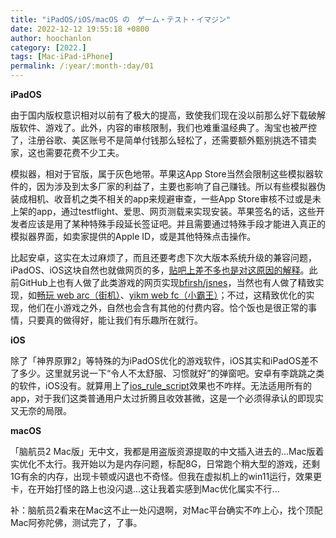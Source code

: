 ```yaml
---
title: "iPadOS/iOS/macOS の　ゲーム・テスト・イマジン"
date: 2022-12-12 19:55:18 +0800
author: hoochanlon
category: [2022.]
tags: [Mac·iPad·iPhone]
permalink: /:year/:month-:day/01
---
```


**iPadOS**

由于国内版权意识相对以前有了极大的提高，致使我们现在没以前那么好下载破解版软件、游戏了。此外，内容的审核限制，我们也难重温经典了。淘宝也被严控了，注册谷歌、美区账号不是简单付钱那么轻松了，还需要额外甄别挑选不错卖家，这也需要花费不少工夫。 

模拟器，相对于官版，属于灰色地带。苹果这App Store当然会限制这些模拟器软件的，因为涉及到太多厂家的利益了，主要也影响了自己赚钱。所以有些模拟器伪装成相机、收音机之类不相关的app来规避审查，一些App Store审核不过或是未上架的app，通过testflight、爱思、网页测载来实现安装。苹果签名的话，这些开发者应该是用了某种特殊手段延长签证吧。并且需要通过特殊手段才能进入真正的模拟器界面，如卖家提供的Apple ID，或是其他特殊点击操作。

比起安卓，这实在太过麻烦了，而且还要考虑下次大版本系统升级的兼容问题，iPadOS、iOS这块自然也就做网页的多，[贴吧上差不多也是对这原因的解释](https://tieba.baidu.com/p/7387957600)。此前GitHub上也有人做了此类游戏的网页实现[bfirsh/jsnes](https://github.com/bfirsh/jsnes)，当然也有人做了精致实现，如[畅玩 web arc（街机）](https://play.wo1wan.com/login)、[yikm web fc（小霸王）](https://www.yikm.net)；不过，这精致优化的实现，他们在小游戏之外，自然也会含有其他的付费内容。恰个饭也是很正常的事情，只要真的做得好，能让我们有乐趣所在就行。

<!-- more -->

**iOS**

除了「神界原罪2」等特殊的为iPadOS优化的游戏软件，iOS其实和iPadOS差不了多少。这里就另说一下“令人不太舒服、习惯就好”的弹窗吧。安卓有李跳跳之类的软件，iOS没有。就算用上了[ios_rule_script](https://github.com/blackmatrix7/ios_rule_script)效果也不咋样。无法适用所有的app，对于我们这类普通用户太过折腾且收效甚微，这是一个必须得承认的即现实又无奈的局限。


**macOS**

「脑航员2 Mac版」无中文，我都是用盗版资源提取的中文插入进去的...Mac版着实优化不太行。我开始以为是内存问题，标配8G，日常跑个稍大型的游戏，还剩1G有余的内存，出现卡顿或闪退也不奇怪。但我在虚拟机上的win11运行，效果更卡，在开始打怪的路上也没闪退...这让我着实感到Mac优化属实不行...

补：脑航员2看来在Mac这不止一处闪退啊，对Mac平台确实不咋上心，找个顶配Mac阿弥陀佛，测试完了，了事。

